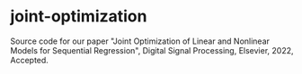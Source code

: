 # joint-optimization
Source code for our paper "Joint Optimization of Linear and Nonlinear Models for Sequential Regression", Digital Signal Processing, Elsevier, 2022, Accepted.
